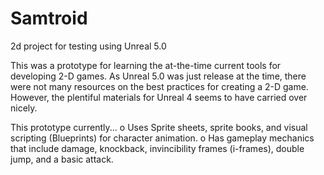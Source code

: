 # Samtroid
2d project for testing using Unreal 5.0

This was a prototype for learning the at-the-time current tools for developing 2-D games. 
As Unreal 5.0 was just release at the time, there were not many resources on the best practices for creating a 2-D game. However, the plentiful materials for Unreal 4 seems to have carried over nicely.

This prototype currently...
o	Uses Sprite sheets, sprite books, and visual scripting (Blueprints) for character animation.
o	Has gameplay mechanics that include damage, knockback, invincibility frames (i-frames), double jump, and a basic attack.
